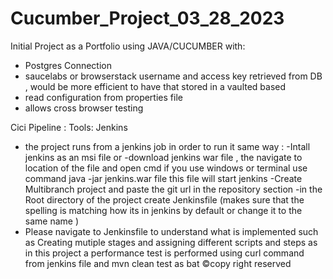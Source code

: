 # Cucumber_Project_03_28_2023
Initial Project as a Portfolio using JAVA/CUCUMBER 
with:
 - Postgres Connection 
 - saucelabs or browserstack username and access key retrieved from DB , would be more efficient to have that stored in a vaulted based 
 - read configuration from properties file 
 - allows cross browser testing 
 
 Cici Pipeline :
  Tools: Jenkins 
  * the project runs from a jenkins job in order to run it same way :
       -Intall jenkins as an msi file or 
       -download jenkins war file , the navigate to location of the file and open cmd if you use windows or terminal use command java -jar jenkins.war file
  this file will start jenkins 
       -Create Multibranch project  and paste the git url in the repository section
       -in the Root directory of the project create Jenkinsfile (makes sure that the spelling is matching how its in jenkins by default or change it to the same name )
  * Please navigate to Jenkinsfile to understand what is implemented such as Creating mutiple stages and assigning different scripts and steps 
  as in this project a performance test is performed using  curl command from jenkins file and  mvn clean test as bat
©copy right reserved 
       
